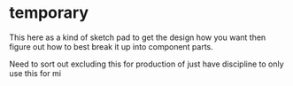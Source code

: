 

# temporary

This here as a kind of sketch pad to get the design how you want then figure out how to best break it up into component parts. 

Need to sort out excluding this for production of just have discipline to only use this for mi

